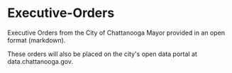 Executive-Orders
================

Executive Orders from the City of Chattanooga Mayor provided in an open format (markdown). 

These orders will also be placed on the city's open data portal at data.chattanooga.gov. 

